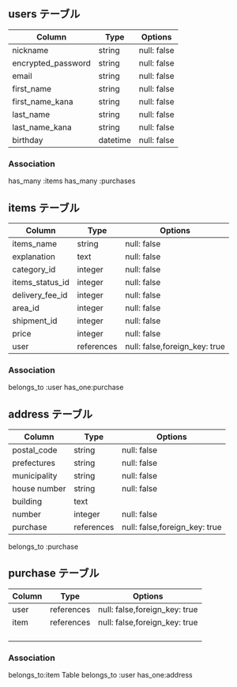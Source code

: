 ## users テーブル

| Column               | Type     | Options     |
| ----------           | ------   | ----------- |
| nickname             | string   | null: false |
| encrypted_password   | string   | null: false |
| email                | string   | null: false |
| first_name           | string   | null: false |
| first_name_kana      | string   | null: false |
| last_name            | string   | null: false |
| last_name_kana       | string   | null: false |
| birthday             | datetime | null: false |


### Association
has_many :items
has_many :purchases


## items テーブル

| Column           | Type         | Options                         |
| ------------     | ------       | -----------------------------   |
| items_name       | string       | null: false                     |
| explanation      | text         | null: false                     |
| category_id      | integer      | null: false                     |
| items_status_id  | integer      | null: false                     |
| delivery_fee_id  | integer      | null: false                     |
| area_id          | integer      | null: false                     |
| shipment_id      | integer      | null: false                     |
| price            | integer      | null: false                     |
| user             | references   | null: false,foreign_key: true   |




### Association

belongs_to :user
has_one:purchase 




## address テーブル

| Column       | Type       | Options                         |
| ----------   | ------     | -----------                     |
| postal_code  | string     | null: false                     |
| prefectures  | string     | null: false                     |
| municipality | string     | null: false                     |
| house number | string     | null: false                     |
| building     | text       |                                 |
| number       | integer    | null: false                     |
| purchase     | references | null: false,foreign_key: true   |


belongs_to :purchase



## purchase テーブル



| Column     | Type       | Options                         |
| ---------- | ------     | -----------                     |
| user       | references | null: false,foreign_key: true   |
| item       | references | null: false,foreign_key: true   |
|            |            |                                 |
|            |            |                                 |
|            |            |                                 |
|            |            |                                 |


### Association


belongs_to:item Table
belongs_to :user
has_one:address











